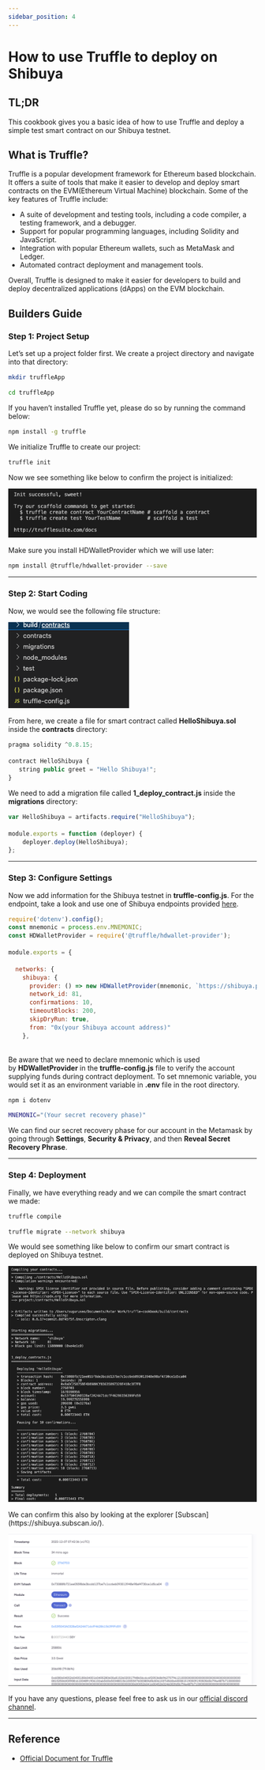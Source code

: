 ```yaml
---
sidebar_position: 4
---
```


# How to use Truffle to deploy on Shibuya

## TL;DR

This cookbook gives you a basic idea of how to use Truffle and deploy a simple test smart contract on our Shibuya testnet.

## What is Truffle?

Truffle is a popular development framework for Ethereum based blockchain. It offers a suite of tools that make it easier to develop and deploy smart contracts on the EVM(Ethereum Virtual Machine) blockchain. Some of the key features of Truffle include:

- A suite of development and testing tools, including a code compiler, a testing framework, and a debugger.
- Support for popular programming languages, including Solidity and JavaScript.
- Integration with popular Ethereum wallets, such as MetaMask and Ledger.
- Automated contract deployment and management tools.

Overall, Truffle is designed to make it easier for developers to build and deploy decentralized applications (dApps) on the EVM blockchain.

## Builders Guide
### Step 1: Project Setup

Let’s set up a project folder first. We create a project directory and navigate into that directory:

```bash
mkdir truffleApp
```

```bash
cd truffleApp
```

If you haven’t installed Truffle yet, please do so by running the command below:

```bash
npm install -g truffle
```

We initialize Truffle to create our project:

```bash
truffle init
```

Now we see something like below to confirm the project is initialized:
<div style={{textAlign: 'center'}}>

![1](img-Truffle-cookbook/1.png)
</div>

Make sure you install HDWalletProvider which we will use later:

```bash
npm install @truffle/hdwallet-provider --save
```

---

### Step 2: Start Coding

Now, we would see the following file structure:
<div style={{textAlign: 'center'}}>

![2](img-Truffle-cookbook/2.png)
</div>

From here, we create a file for smart contract called **HelloShibuya.sol** inside the **contracts** directory:

```jsx
pragma solidity ^0.8.15;

contract HelloShibuya {
   string public greet = "Hello Shibuya!";
}
```

We need to add a migration file called **1_deploy_contract.js** inside the **migrations** directory:

```jsx
var HelloShibuya = artifacts.require("HelloShibuya");

module.exports = function (deployer) {
    deployer.deploy(HelloShibuya);
};
```

---

### Step 3: Configure Settings

Now we add information for the Shibuya testnet in **truffle-config.js**. 
For the endpoint, take a look and use one of Shibuya endpoints provided [here](/docs/build/environment/endpoints/). 

```jsx
require('dotenv').config();
const mnemonic = process.env.MNEMONIC;
const HDWalletProvider = require('@truffle/hdwallet-provider');

module.exports = {

  networks: {
    shibuya: {
      provider: () => new HDWalletProvider(mnemonic, `https://shibuya.public.blastapi.io`),
      network_id: 81,
      confirmations: 10,
      timeoutBlocks: 200,
      skipDryRun: true,
      from: "0x(your Shibuya account address)"
    },
    
```

Be aware that we need to declare mnemonic which is used by **HDWalletProvider** in the **truffle-config.js** file to verify the account supplying funds during contract deployment. To set mnemonic variable, you would set it as an environment variable in **.env** file in the root directory.

```bash
npm i dotenv
```

```bash
MNEMONIC="(Your secret recovery phase)"
```

We can find our secret recovery phase for our account in the Metamask by going through **Settings**, **Security & Privacy**, and then **Reveal Secret Recovery Phrase**.

---

### Step 4: Deployment

Finally, we have everything ready and we can compile the smart contract we made:

```bash
truffle compile
```

```bash
truffle migrate --network shibuya
```

We would see something like below to confirm our smart contract is deployed on Shibuya testnet.
<div style={{textAlign: 'center'}}>

![3](img-Truffle-cookbook/3.png)
</div>
We can confirm this also by looking at the explorer [Subscan](https://shibuya.subscan.io/).
<div style={{textAlign: 'center'}}>

![4](img-Truffle-cookbook/4.png)
</div>

If you have any questions, please feel free to ask us in our [official discord channel](https://discord.gg/GhTvWxsF6S).

---

## Reference

- [Official Document for Truffle](https://trufflesuite.com/docs/)
